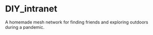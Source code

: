 # DIY_intranet
A homemade mesh network for finding friends and exploring outdoors during a pandemic.
